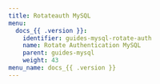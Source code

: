 ```yaml
---
title: Rotateauth MySQL
menu:
  docs_{{ .version }}:
    identifier: guides-mysql-rotate-auth
    name: Rotate Authentication MySQL
    parent: guides-mysql
    weight: 43
menu_name: docs_{{ .version }}
---
```

